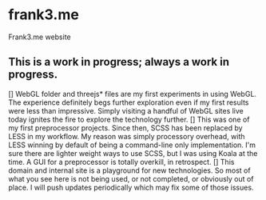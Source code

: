 # frank3.me

Frank3.me website

## This is a work in progress; always a work in progress. 

[] WebGL folder and threejs* files are my first experiments in using WebGL. The experience definitely begs further exploration even if my first results were less than impressive. Simply visiting a handful of WebGL sites live today ignites the fire to explore the technology further. 
[] This was one of my first preprocessor projects. Since then, SCSS has been replaced by LESS in my workflow. My reason was simply processory overhead, with LESS winning by default of being a command-line only implementation. I'm sure there are lighter weight ways to use SCSS, but I was using Koala at the time. A GUI for a preprocessor is totally overkill, in retrospect. 
[] This domain and internal site is a playground for new technologies. So most of what you see here is not being used, or not completed, or obviously out of place. I will push updates periodically which may fix some of those issues. 